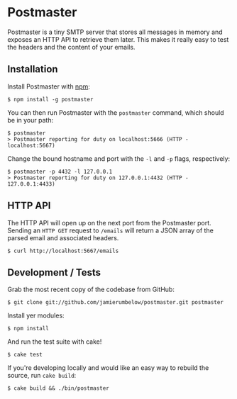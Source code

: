 # Postmaster

Postmaster is a tiny SMTP server that stores all messages in memory and exposes an HTTP API to retrieve them later. This makes it really easy to test the headers and the content of your emails.

## Installation

Install Postmaster with [npm](http://npmjs.org/):

    $ npm install -g postmaster

You can then run Postmaster with the `postmaster` command, which should be in your path:

    $ postmaster
    > Postmaster reporting for duty on localhost:5666 (HTTP - localhost:5667)

Change the bound hostname and port with the `-l` and `-p` flags, respectively:

    $ postmaster -p 4432 -l 127.0.0.1
    > Postmaster reporting for duty on 127.0.0.1:4432 (HTTP - 127.0.0.1:4433)

## HTTP API

The HTTP API will open up on the next port from the Postmaster port. Sending an `HTTP GET` request to `/emails` will return a JSON array of the parsed email and associated headers.

    $ curl http://localhost:5667/emails

## Development / Tests

Grab the most recent copy of the codebase from GitHub:

    $ git clone git://github.com/jamierumbelow/postmaster.git postmaster

Install yer modules:

    $ npm install

And run the test suite with cake!

    $ cake test

If you're developing locally and would like an easy way to rebuild the source, run `cake build`:

    $ cake build && ./bin/postmaster